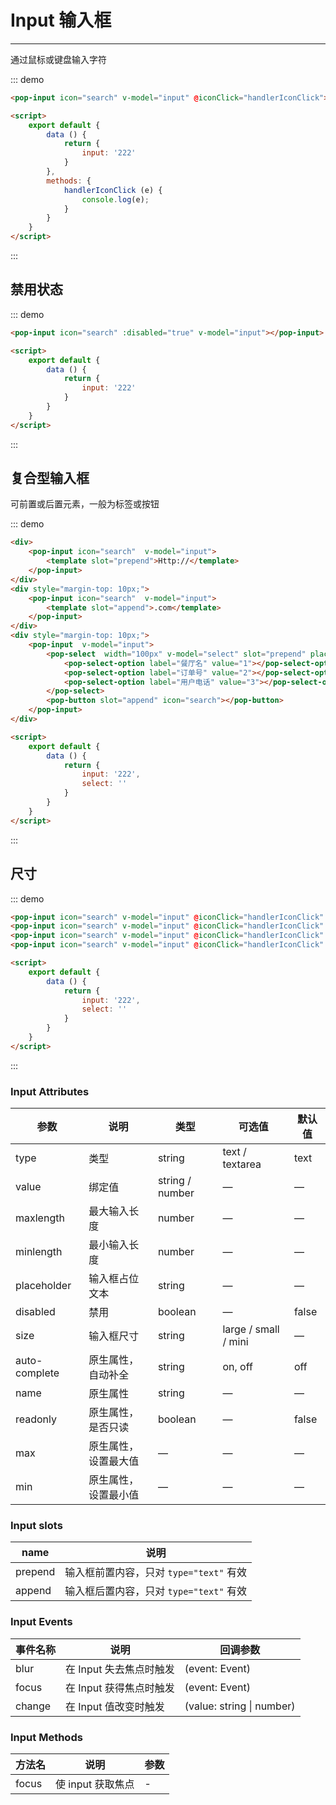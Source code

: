 <script>
    export default {
        data () {
            return {
                input: '222',
                select: ''
            }
        },
        watch: {
           input (val) {
               console.log(val);
           } 
        },
        methods: {
            handlerIconClick (e) {
                console.log(e);
            }
        }
    }
</script>
# Input 输入框

---
通过鼠标或键盘输入字符

<div class="demo-block">
    <pop-input icon="search" v-model="input" @iconClick="handlerIconClick"></pop-input>   
</div>

::: demo
``` html
<pop-input icon="search" v-model="input" @iconClick="handlerIconClick"></pop-input>

<script>
    export default {
        data () {
            return {
                input: '222'
            }
        },
        methods: {
            handlerIconClick (e) {
                console.log(e);
            }
        }
    }
</script>
```
:::

## 禁用状态
<div class="demo-block">
    <pop-input icon="search" :disabled="true" v-model="input"></pop-input>   
</div>

::: demo
``` html
<pop-input icon="search" :disabled="true" v-model="input"></pop-input>

<script>
    export default {
        data () {
            return {
                input: '222'
            }
        }
    }
</script>
```
:::

## 复合型输入框
可前置或后置元素，一般为标签或按钮

<div class="demo-block">
    <div>
        <pop-input icon="search"  v-model="input">
            <template slot="prepend">Http://</template>
        </pop-input>  
    </div> 
    <div style="margin-top: 10px;">
        <pop-input icon="search"  v-model="input">
            <template slot="append">.com</template>
        </pop-input>  
    </div> 
    <div style="margin-top: 10px;">
        <pop-input  v-model="input">
            <pop-select  width="100px" v-model="select" slot="prepend" placeholder="请选择">
                <pop-select-option label="餐厅名" value="1"></pop-select-option>
                <pop-select-option label="订单号" value="2"></pop-select-option>
                <pop-select-option label="用户电话" value="3"></pop-select-option>
            </pop-select>
            <pop-button slot="append" icon="search"></pop-button>
        </pop-input>  
    </div> 
</div>

::: demo
``` html
<div>
    <pop-input icon="search"  v-model="input">
        <template slot="prepend">Http://</template>
    </pop-input>  
</div> 
<div style="margin-top: 10px;">
    <pop-input icon="search"  v-model="input">
        <template slot="append">.com</template>
    </pop-input>  
</div> 
<div style="margin-top: 10px;">
    <pop-input  v-model="input">
        <pop-select  width="100px" v-model="select" slot="prepend" placeholder="请选择">
            <pop-select-option label="餐厅名" value="1"></pop-select-option>
            <pop-select-option label="订单号" value="2"></pop-select-option>
            <pop-select-option label="用户电话" value="3"></pop-select-option>
        </pop-select>
        <pop-button slot="append" icon="search"></pop-button>
    </pop-input>  
</div>

<script>
    export default {
        data () {
            return {
                input: '222',
                select: ''
            }
        }
    }
</script>
```
:::

## 尺寸

<div class="demo-block">
    <pop-input icon="search" v-model="input" @iconClick="handlerIconClick" size="large"></pop-input>   
    <pop-input icon="search" v-model="input" @iconClick="handlerIconClick" ></pop-input>   
    <pop-input icon="search" v-model="input" @iconClick="handlerIconClick" size="small"></pop-input>   
    <pop-input icon="search" v-model="input" @iconClick="handlerIconClick" size="mini"></pop-input>   
</div>

::: demo
``` html
<pop-input icon="search" v-model="input" @iconClick="handlerIconClick" size="large"></pop-input>   
<pop-input icon="search" v-model="input" @iconClick="handlerIconClick" ></pop-input>   
<pop-input icon="search" v-model="input" @iconClick="handlerIconClick" size="small"></pop-input>   
<pop-input icon="search" v-model="input" @iconClick="handlerIconClick" size="mini"></pop-input>   

<script>
    export default {
        data () {
            return {
                input: '222',
                select: ''
            }
        }
    }
</script>
```
:::

### Input Attributes

| 参数          | 说明            | 类型            | 可选值                 | 默认值   |
|-------------  |---------------- |---------------- |---------------------- |-------- |
| type         | 类型   | string  | text / textarea | text |
| value         | 绑定值           | string / number  | — | — |
| maxlength     | 最大输入长度      | number          |  —  | — |
| minlength     | 最小输入长度      | number          | — | — |
| placeholder   | 输入框占位文本    | string          | — | — |
| disabled      | 禁用            | boolean         | — | false   |
| size          | 输入框尺寸      | string          | large / small / mini  | — |
| auto-complete | 原生属性，自动补全 | string | on, off | off |
| name | 原生属性 | string | — | — |
| readonly | 原生属性，是否只读 | boolean | — | false |
| max | 原生属性，设置最大值 | — | — | — |
| min | 原生属性，设置最小值 | — | — | — |

### Input slots
| name | 说明 |
|------|--------|
| prepend | 输入框前置内容，只对 `type="text"` 有效 |
| append | 输入框后置内容，只对 `type="text"` 有效 |

### Input Events
| 事件名称 | 说明 | 回调参数 |
|---------|--------|---------|
| blur | 在 Input 失去焦点时触发 | (event: Event) |
| focus | 在 Input 获得焦点时触发 | (event: Event) |
| change | 在 Input 值改变时触发 | (value: string \| number) |

### Input Methods
| 方法名 | 说明 | 参数 |
| ---- | ---- | ---- |
| focus | 使 input 获取焦点 | - |

